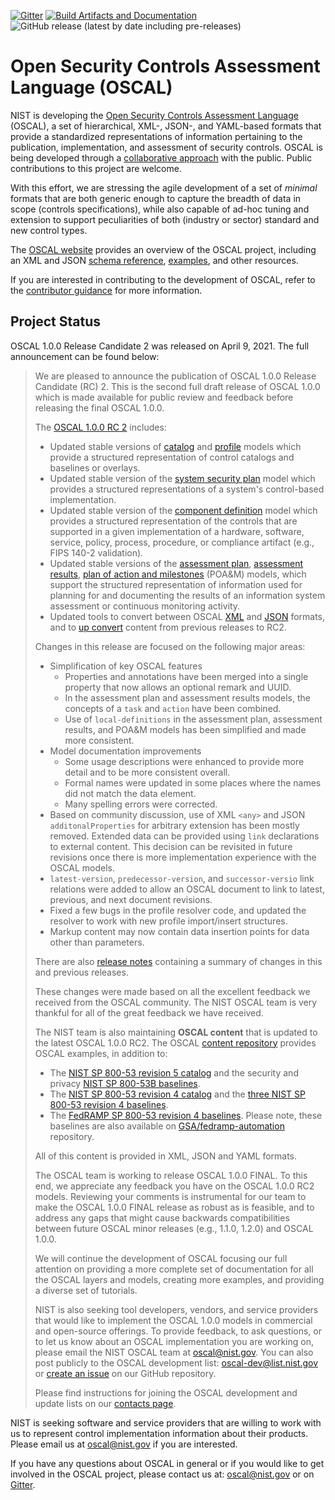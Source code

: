 [![Gitter](https://img.shields.io/gitter/room/usnistgov-OSCAL/Lobby)](https://gitter.im/usnistgov-OSCAL/Lobby) [![Build Artifacts and Documentation](https://github.com/usnistgov/OSCAL/actions/workflows/metaschema-artifacts.yml/badge.svg)](https://github.com/usnistgov/OSCAL/actions/workflows/metaschema-artifacts.yml) ![GitHub release (latest by date including pre-releases)](https://img.shields.io/github/v/release/usnistgov/OSCAL?color=brightgreen&include_prereleases)

# Open Security Controls Assessment Language (OSCAL)

NIST is developing the [Open Security Controls Assessment Language](https://csrc.nist.gov/Projects/Open-Security-Controls-Assessment-Language) (OSCAL), a set of hierarchical, XML-, JSON-, and YAML-based formats that provide a standardized representations of information pertaining to the publication, implementation, and assessment of security controls. OSCAL is being developed through a [collaborative approach](https://github.com/usnistgov/OSCAL/blob/master/CONTRIBUTING.md) with the public. Public contributions to this project are welcome.

With this effort, we are stressing the agile development of a set of *minimal* formats that are both generic enough to capture the breadth of data in scope (controls specifications), while also capable of ad-hoc tuning and extension to support peculiarities of both (industry or sector) standard and new control types.

The [OSCAL website](https://www.nist.gov/oscal) provides an overview of the OSCAL project, including an XML and JSON [schema reference](https://pages.nist.gov/OSCAL/docs/schemas/), [examples](https://pages.nist.gov/OSCAL/resources/examples/), and other resources.

If you are interested in contributing to the development of OSCAL, refer to the [contributor guidance](https://github.com/usnistgov/OSCAL/blob/master/CONTRIBUTING.md) for more information.

## Project Status

OSCAL 1.0.0 Release Candidate 2 was released on April 9, 2021. The full announcement can be found below:

<blockquote>
We are pleased to announce the publication of OSCAL 1.0.0 Release Candidate (RC) 2. This is the second full draft release of OSCAL 1.0.0 which is made available for public review and feedback before releasing the final OSCAL 1.0.0.

The [OSCAL 1.0.0 RC 2](https://github.com/usnistgov/OSCAL/releases/tag/v1.0.0-rc2) includes:

- Updated stable versions of [catalog](https://pages.nist.gov/OSCAL/documentation/schema/catalog-layer/catalog/) and [profile](https://pages.nist.gov/OSCAL/documentation/schema/profile-layer/profile/) models which provide a structured representation of control catalogs and baselines or overlays.
- Updated stable version of the [system security plan](https://pages.nist.gov/OSCAL/documentation/schema/implementation-layer/ssp/) model which provides a structured representations of a system's control-based implementation.
- Updated stable version of the [component definition](https://pages.nist.gov/OSCAL/documentation/schema/implementation-layer/component/) model which provides a structured representation of the controls that are supported in a given implementation of a hardware, software, service, policy, process, procedure, or compliance artifact (e.g., FIPS 140-2 validation).
- Updated stable versions of the [assessment plan](https://pages.nist.gov/OSCAL/documentation/schema/assessment-layer/assessment-plan/), [assessment results](https://pages.nist.gov/OSCAL/documentation/schema/assessment-results-layer/assessment-results/), [plan of action and milestones](https://pages.nist.gov/OSCAL/documentation/schema/assessment-results-layer/poam/) (POA&amp;M) models, which support the structured representation of information used for planning for and documenting the results of an information system assessment or continuous monitoring activity.
- Updated tools to convert between OSCAL [XML](https://github.com/usnistgov/OSCAL/tree/master/xml) and [JSON](https://github.com/usnistgov/OSCAL/tree/master/json) formats, and to [up convert](https://github.com/usnistgov/OSCAL/tree/master/src/release/content-upgrade) content from previous releases to RC2.

Changes in this release are focused on the following major areas:
- Simplification of key OSCAL features
  - Properties and annotations have been merged into a single property that now allows an optional remark and UUID.
  - In the  assessment plan and assessment results models, the concepts of a `task` and `action` have been combined.
  - Use of `local-definitions` in the assessment plan, assessment results, and POA&M models has been simplified and made more consistent.
- Model documentation improvements
  - Some usage descriptions were enhanced to provide more detail and to be more consistent overall.
  - Formal names were updated in some places where the names did not match the data element.
  - Many spelling errors were corrected.
- Based on community discussion, use of XML `<any>` and JSON `additonalProperties` for arbitrary extension has been mostly removed. Extended data can be provided using `link` declarations to external content. This decision can be revisited in future revisions once there is more implementation experience with the OSCAL models.
- `latest-version`, `predecessor-version`, and `successor-versio` link relations were added to allow an OSCAL document to link to latest, previous, and next document revisions.
- Fixed a few bugs in the profile resolver code, and updated the resolver to work with new profile import/insert structures.
- Markup content may now contain data insertion points for data other than parameters.

There are also [release notes](https://github.com/usnistgov/OSCAL/blob/master/src/release/release-notes.txt) containing a summary of changes in this and previous releases.

These changes were made based on all the excellent feedback we received from the OSCAL community. The NIST OSCAL team is very thankful for all of the great feedback we have received.

The NIST team is also maintaining **OSCAL content** that is updated to the latest OSCAL 1.0.0 RC2. The OSCAL [content repository](https://github.com/usnistgov/oscal-content/) provides OSCAL examples, in addition to:

- The [NIST SP 800-53 revision 5 catalog](https://github.com/usnistgov/oscal-content/tree/master/nist.gov/SP800-53/rev5) and the security and privacy [NIST SP 800-53B baselines](https://github.com/usnistgov/oscal-content/tree/master/nist.gov/SP800-53/rev5).
- The [NIST SP 800-53 revision 4 catalog](https://github.com/usnistgov/oscal-content/tree/master/nist.gov/SP800-53/rev4) and the [three NIST SP 800-53 revision 4 baselines](https://github.com/usnistgov/oscal-content/tree/master/nist.gov/SP800-53/rev4).
- The [FedRAMP SP 800-53 revision 4 baselines](https://github.com/usnistgov/oscal-content/tree/master/fedramp.gov). Please note, these baselines are also available on [GSA/fedramp-automation](https://github.com/GSA/fedramp-automation/tree/master/baselines) repository.

All of this content is provided in XML, JSON and YAML formats.

The OSCAL team is working to release OSCAL 1.0.0 FINAL. To this end, we appreciate any feedback you have on the OSCAL 1.0.0 RC2 models. Reviewing your comments is instrumental for our team to make the OSCAL 1.0.0 FINAL release as robust as is feasible, and to address any gaps that might cause backwards compatibilities between future OSCAL minor releases (e.g., 1.1.0, 1.2.0) and OSCAL 1.0.0.

We will continue the development of OSCAL focusing our full attention on providing a more complete set of documentation for all the OSCAL layers and models, creating more examples, and providing a diverse set of tutorials.

NIST is also seeking tool developers, vendors, and service providers that would like to implement the OSCAL 1.0.0 models in commercial and open-source offerings. To provide feedback, to ask questions, or to let us know about an OSCAL implementation you are working on, please email the NIST OSCAL team at [oscal@nist.gov](mailto:oscal@nist.gov). You can also post publicly to the OSCAL development list: [oscal-dev@list.nist.gov](mailto:oscal-dev@list.nist.gov) or [create an issue](https://github.com/usnistgov/OSCAL/issues) on our GitHub repository.

Please find instructions for joining the OSCAL development and update lists on our [contacts page](https://pages.nist.gov/OSCAL/contact/).
</blockquote>

NIST is seeking software and service providers that are willing to work with us to represent control implementation information about their products. Please email us at [oscal@nist.gov](mailto:oscal@nist.gov) if you are interested.

If you have any questions about OSCAL in general or if you would like to get involved in the OSCAL project, please contact us at: [oscal@nist.gov](mailto:oscal@nist.gov) or on [Gitter](https://gitter.im/usnistgov-OSCAL/Lobby).
